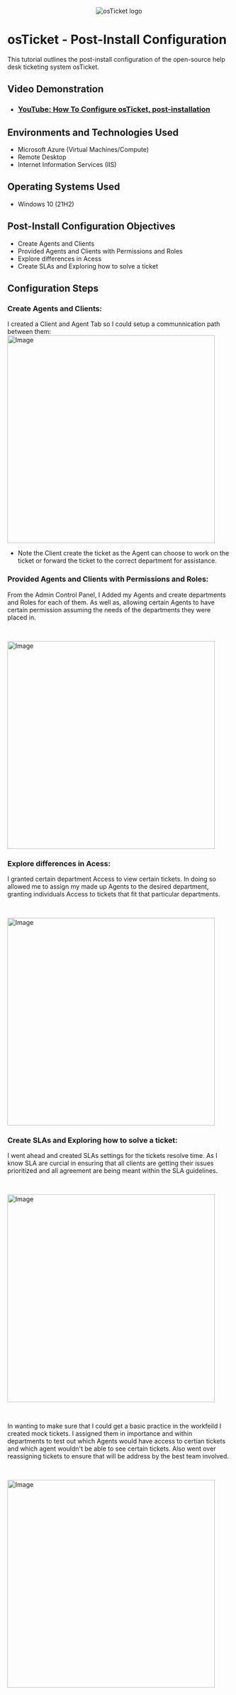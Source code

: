 <p align="center">
<img src="https://i.imgur.com/Clzj7Xs.png" alt="osTicket logo"/>
</p>

<h1>osTicket - Post-Install Configuration</h1>
This tutorial outlines the post-install configuration of the open-source help desk ticketing system osTicket.<br />


<h2>Video Demonstration</h2>

- ### [YouTube: How To Configure osTicket, post-installation](https://youtu.be/19WpzGui8vw?si=TuUdc1a9L-9pm7Gw)

<h2>Environments and Technologies Used</h2>

- Microsoft Azure (Virtual Machines/Compute)
- Remote Desktop
- Internet Information Services (IIS)

<h2>Operating Systems Used </h2>

- Windows 10</b> (21H2)

<h2>Post-Install Configuration Objectives</h2>

- Create Agents and Clients 
- Provided Agents and Clients with Permissions and Roles
- Explore differences in Acess
- Create SLAs and Exploring how to solve a ticket

<h2>Configuration Steps</h2>

<p>
  <h3> Create Agents and Clients: </h3>
  I created a Client and Agent Tab so I could setup a communnication path between them:

<img width="468" alt="Image" src="https://github.com/user-attachments/assets/e1d644c2-11db-47fd-b595-2838ea452a13" />

- Note the Client create the ticket as the Agent can choose to work on the ticket or forward the ticket to the correct department for assistance.

</p>
<p>
  <h3> Provided Agents and Clients with Permissions and Roles: </h3>
From the Admin Control Panel, I Added my Agents and create departments and Roles for each of them. As well as, allowing certain Agents to have certain permission assuming the needs of the departments they were placed in. 
</p>
<br />

<p>
<img width="468" alt="Image" src="https://github.com/user-attachments/assets/d8243f0a-386d-4b19-983f-c2d73dfc2890" />
</p>
<p>
  <h3> Explore differences in Acess: </h3>
I granted certain department Access to view certain tickets. In doing so allowed me to assign my made up Agents to the desired department, granting individuals Access to tickets that fit that particular departments.
</p>
<br />

<p>
<img width="468" alt="Image" src="https://github.com/user-attachments/assets/ad50d939-8b27-4aae-b080-68a07f3e35e5" />
</p>
<p>
  <h3> Create SLAs and Exploring how to solve a ticket: </h3>
I went ahead and created SLAs settings for the tickets resolve time. As I know SLA are curcial in ensuring that all clients are getting their issues prioritized and all agreement are being meant within the SLA guidelines. 
</p>
<br />

<p> <img width="468" alt="Image" src="https://github.com/user-attachments/assets/ff282f33-787d-4922-9c07-0201470ebedb" /> 
</p>
<br />
<p>
  In wanting to make sure that I could get a basic practice in the workfeild I created mock tickets. I assigned them in importance and within departments to test out which Agents would have access to certian tickets and which agent wouldn't be able to see certain tickets. Also went over reassigning tickets to ensure that will be address by the best team involved. 
</p>
<br \>
<p> <img width="468" alt="Image" src="https://github.com/user-attachments/assets/fc49a5fe-8256-460c-8eb8-e0c26e893d72" /> </p>
